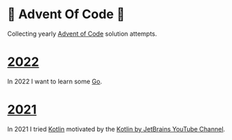 # 🎄 Advent Of Code 🌟

Collecting yearly [Advent of Code](https://adventofcode.com/) solution attempts.

# [2022](https://adventofcode.com/2022)

In 2022 I want to learn some [Go](https://go.dev).

# [2021](https://adventofcode.com/2021)

In 2021 I tried [Kotlin](https://github.com/eratio08/advent-of-code-2021-kotlin) motivated by the [Kotlin by JetBrains YouTube Channel](https://www.youtube.com/@Kotlin).
